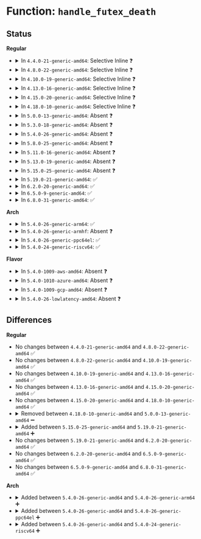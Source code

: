 # Function: <code>handle_futex_death</code>

## Status
<b>Regular</b>
<ul>
<li>
<details>
<summary>In <code>4.4.0-21-generic-amd64</code>: Selective Inline ❓</summary>

```c
int handle_futex_death(u32 * uaddr, struct task_struct * curr, int pi)
```

```json
{
  "name": "handle_futex_death",
  "collision_type": "Unique Global",
  "inline_type": "Selective",
  "funcs": [
    {
      "addr": 18446744071579904240,
      "name": "handle_futex_death",
      "external": true,
      "loc": "kernel/futex.c:2909",
      "file": "kernel/futex.c",
      "inline": "not declared, inlined",
      "caller_inline": [],
      "caller_func": [
        "kernel/futex.c:exit_robust_list",
        "kernel/futex.c:exit_robust_list",
        "kernel/futex.c:exit_robust_list",
        "kernel/futex_compat.c:compat_exit_robust_list",
        "kernel/futex_compat.c:compat_exit_robust_list",
        "kernel/futex_compat.c:compat_exit_robust_list"
      ]
    }
  ],
  "symbols": [
    {
      "addr": 18446744071579904240,
      "name": "handle_futex_death",
      "section": ".text",
      "bind": "STB_GLOBAL",
      "size": 231
    }
  ]
}
```
</details>
</li>
<li>
<details>
<summary>In <code>4.8.0-22-generic-amd64</code>: Selective Inline ❓</summary>

```c
int handle_futex_death(u32 * uaddr, struct task_struct * curr, int pi)
```

```json
{
  "name": "handle_futex_death",
  "collision_type": "Unique Global",
  "inline_type": "Selective",
  "funcs": [
    {
      "addr": 18446744071579934128,
      "name": "handle_futex_death",
      "external": true,
      "loc": "kernel/futex.c:3042",
      "file": "kernel/futex.c",
      "inline": "not declared, inlined",
      "caller_inline": [],
      "caller_func": [
        "kernel/futex.c:exit_robust_list",
        "kernel/futex.c:exit_robust_list",
        "kernel/futex.c:exit_robust_list",
        "kernel/futex_compat.c:compat_exit_robust_list",
        "kernel/futex_compat.c:compat_exit_robust_list",
        "kernel/futex_compat.c:compat_exit_robust_list"
      ]
    }
  ],
  "symbols": [
    {
      "addr": 18446744071579934128,
      "name": "handle_futex_death",
      "section": ".text",
      "bind": "STB_GLOBAL",
      "size": 218
    }
  ]
}
```
</details>
</li>
<li>
<details>
<summary>In <code>4.10.0-19-generic-amd64</code>: Selective Inline ❓</summary>

```c
int handle_futex_death(u32 * uaddr, struct task_struct * curr, int pi)
```

```json
{
  "name": "handle_futex_death",
  "collision_type": "Unique Global",
  "inline_type": "Selective",
  "funcs": [
    {
      "addr": 18446744071579964832,
      "name": "handle_futex_death",
      "external": true,
      "loc": "kernel/futex.c:3055",
      "file": "kernel/futex.c",
      "inline": "not declared, inlined",
      "caller_inline": [],
      "caller_func": [
        "kernel/futex.c:exit_robust_list",
        "kernel/futex.c:exit_robust_list",
        "kernel/futex.c:exit_robust_list",
        "kernel/futex_compat.c:compat_exit_robust_list",
        "kernel/futex_compat.c:compat_exit_robust_list",
        "kernel/futex_compat.c:compat_exit_robust_list"
      ]
    }
  ],
  "symbols": [
    {
      "addr": 18446744071579964832,
      "name": "handle_futex_death",
      "section": ".text",
      "bind": "STB_GLOBAL",
      "size": 218
    }
  ]
}
```
</details>
</li>
<li>
<details>
<summary>In <code>4.13.0-16-generic-amd64</code>: Selective Inline ❓</summary>

```c
int handle_futex_death(u32 * uaddr, struct task_struct * curr, int pi)
```

```json
{
  "name": "handle_futex_death",
  "collision_type": "Unique Global",
  "inline_type": "Selective",
  "funcs": [
    {
      "addr": 18446744071579970544,
      "name": "handle_futex_death",
      "external": true,
      "loc": "kernel/futex.c:3230",
      "file": "kernel/futex.c",
      "inline": "not declared, inlined",
      "caller_inline": [],
      "caller_func": [
        "kernel/futex.c:exit_robust_list",
        "kernel/futex.c:exit_robust_list",
        "kernel/futex.c:exit_robust_list",
        "kernel/futex_compat.c:compat_exit_robust_list",
        "kernel/futex_compat.c:compat_exit_robust_list",
        "kernel/futex_compat.c:compat_exit_robust_list"
      ]
    }
  ],
  "symbols": [
    {
      "addr": 18446744071579970544,
      "name": "handle_futex_death",
      "section": ".text",
      "bind": "STB_GLOBAL",
      "size": 224
    }
  ]
}
```
</details>
</li>
<li>
<details>
<summary>In <code>4.15.0-20-generic-amd64</code>: Selective Inline ❓</summary>

```c
int handle_futex_death(u32 * uaddr, struct task_struct * curr, int pi)
```

```json
{
  "name": "handle_futex_death",
  "collision_type": "Unique Global",
  "inline_type": "Selective",
  "funcs": [
    {
      "addr": 18446744071580017040,
      "name": "handle_futex_death",
      "external": true,
      "loc": "kernel/futex.c:3381",
      "file": "kernel/futex.c",
      "inline": "not declared, inlined",
      "caller_inline": [],
      "caller_func": [
        "kernel/futex.c:exit_robust_list",
        "kernel/futex.c:exit_robust_list",
        "kernel/futex.c:exit_robust_list",
        "kernel/futex_compat.c:compat_exit_robust_list",
        "kernel/futex_compat.c:compat_exit_robust_list",
        "kernel/futex_compat.c:compat_exit_robust_list"
      ]
    }
  ],
  "symbols": [
    {
      "addr": 18446744071580017040,
      "name": "handle_futex_death",
      "section": ".text",
      "bind": "STB_GLOBAL",
      "size": 224
    }
  ]
}
```
</details>
</li>
<li>
<details>
<summary>In <code>4.18.0-10-generic-amd64</code>: Selective Inline ❓</summary>

```c
int handle_futex_death(u32 * uaddr, struct task_struct * curr, int pi)
```

```json
{
  "name": "handle_futex_death",
  "collision_type": "Unique Global",
  "inline_type": "Selective",
  "funcs": [
    {
      "addr": 18446744071580068528,
      "name": "handle_futex_death",
      "external": true,
      "loc": "kernel/futex.c:3363",
      "file": "kernel/futex.c",
      "inline": "not declared, inlined",
      "caller_inline": [],
      "caller_func": [
        "kernel/futex.c:exit_robust_list",
        "kernel/futex.c:exit_robust_list",
        "kernel/futex.c:exit_robust_list",
        "kernel/futex_compat.c:compat_exit_robust_list",
        "kernel/futex_compat.c:compat_exit_robust_list",
        "kernel/futex_compat.c:compat_exit_robust_list"
      ]
    }
  ],
  "symbols": [
    {
      "addr": 18446744071580068528,
      "name": "handle_futex_death",
      "section": ".text",
      "bind": "STB_GLOBAL",
      "size": 224
    }
  ]
}
```
</details>
</li>
<li>
<details>
<summary>In <code>5.0.0-13-generic-amd64</code>: Absent ❓</summary>

```json
{
  "name": "handle_futex_death",
  "collision_type": "Unique Static",
  "inline_type": "Selective",
  "funcs": [
    {
      "addr": 18446744071580121369,
      "name": "handle_futex_death",
      "external": false,
      "loc": "kernel/futex.c:3439",
      "file": "kernel/futex.c",
      "inline": "not declared, inlined",
      "caller_inline": [
        "kernel/futex.c:compat_exit_robust_list",
        "kernel/futex.c:compat_exit_robust_list",
        "kernel/futex.c:exit_robust_list",
        "kernel/futex.c:exit_robust_list"
      ],
      "caller_func": [
        "kernel/futex.c:compat_exit_robust_list",
        "kernel/futex.c:compat_exit_robust_list",
        "kernel/futex.c:exit_robust_list",
        "kernel/futex.c:exit_robust_list"
      ]
    }
  ],
  "symbols": [
    {
      "addr": 18446744071580107408,
      "name": "handle_futex_death.part.21",
      "section": ".text",
      "bind": "STB_LOCAL",
      "size": 224
    }
  ]
}
```
</details>
</li>
<li>
<details>
<summary>In <code>5.3.0-18-generic-amd64</code>: Absent ❓</summary>

```json
{
  "name": "handle_futex_death",
  "collision_type": "Unique Static",
  "inline_type": "Selective",
  "funcs": [
    {
      "addr": 18446744071580166301,
      "name": "handle_futex_death",
      "external": false,
      "loc": "kernel/futex.c:3461",
      "file": "kernel/futex.c",
      "inline": "not declared, inlined",
      "caller_inline": [
        "kernel/futex.c:compat_exit_robust_list",
        "kernel/futex.c:compat_exit_robust_list",
        "kernel/futex.c:exit_robust_list",
        "kernel/futex.c:exit_robust_list"
      ],
      "caller_func": [
        "kernel/futex.c:compat_exit_robust_list",
        "kernel/futex.c:compat_exit_robust_list",
        "kernel/futex.c:exit_robust_list",
        "kernel/futex.c:exit_robust_list"
      ]
    }
  ],
  "symbols": [
    {
      "addr": 18446744071580152304,
      "name": "handle_futex_death.part.0",
      "section": ".text",
      "bind": "STB_LOCAL",
      "size": 285
    }
  ]
}
```
</details>
</li>
<li>
<details>
<summary>In <code>5.4.0-26-generic-amd64</code>: Absent ❓</summary>

```json
{
  "name": "handle_futex_death",
  "collision_type": "Unique Static",
  "inline_type": "Selective",
  "funcs": [
    {
      "addr": 18446744071580204710,
      "name": "handle_futex_death",
      "external": false,
      "loc": "kernel/futex.c:3566",
      "file": "kernel/futex.c",
      "inline": "not declared, inlined",
      "caller_inline": [
        "kernel/futex.c:futex_cleanup",
        "kernel/futex.c:futex_cleanup",
        "kernel/futex.c:futex_cleanup",
        "kernel/futex.c:futex_cleanup"
      ],
      "caller_func": [
        "kernel/futex.c:futex_cleanup",
        "kernel/futex.c:futex_cleanup",
        "kernel/futex.c:futex_cleanup",
        "kernel/futex.c:futex_cleanup"
      ]
    }
  ],
  "symbols": [
    {
      "addr": 18446744071580199840,
      "name": "handle_futex_death.part.0",
      "section": ".text",
      "bind": "STB_LOCAL",
      "size": 301
    }
  ]
}
```
</details>
</li>
<li>
<details>
<summary>In <code>5.8.0-25-generic-amd64</code>: Absent ❓</summary>

```json
{
  "name": "handle_futex_death",
  "collision_type": "Unique Static",
  "inline_type": "Selective",
  "funcs": [
    {
      "addr": 18446744071580269018,
      "name": "handle_futex_death",
      "external": false,
      "loc": "kernel/futex.c:3479",
      "file": "kernel/futex.c",
      "inline": "not declared, inlined",
      "caller_inline": [
        "kernel/futex.c:compat_exit_robust_list",
        "kernel/futex.c:compat_exit_robust_list",
        "kernel/futex.c:exit_robust_list",
        "kernel/futex.c:exit_robust_list"
      ],
      "caller_func": [
        "kernel/futex.c:compat_exit_robust_list",
        "kernel/futex.c:compat_exit_robust_list",
        "kernel/futex.c:exit_robust_list",
        "kernel/futex.c:exit_robust_list"
      ]
    }
  ],
  "symbols": [
    {
      "addr": 18446744071580268480,
      "name": "handle_futex_death.part.0",
      "section": ".text",
      "bind": "STB_LOCAL",
      "size": 367
    }
  ]
}
```
</details>
</li>
<li>
<details>
<summary>In <code>5.11.0-16-generic-amd64</code>: Absent ❓</summary>

```json
{
  "name": "handle_futex_death",
  "collision_type": "Unique Static",
  "inline_type": "Selective",
  "funcs": [
    {
      "addr": 18446744071580255402,
      "name": "handle_futex_death",
      "external": false,
      "loc": "kernel/futex.c:3403",
      "file": "kernel/futex.c",
      "inline": "not declared, inlined",
      "caller_inline": [
        "kernel/futex.c:compat_exit_robust_list",
        "kernel/futex.c:compat_exit_robust_list",
        "kernel/futex.c:exit_robust_list",
        "kernel/futex.c:exit_robust_list"
      ],
      "caller_func": [
        "kernel/futex.c:compat_exit_robust_list",
        "kernel/futex.c:compat_exit_robust_list",
        "kernel/futex.c:exit_robust_list",
        "kernel/futex.c:exit_robust_list"
      ]
    }
  ],
  "symbols": [
    {
      "addr": 18446744071580254640,
      "name": "handle_futex_death.part.0",
      "section": ".text",
      "bind": "STB_LOCAL",
      "size": 283
    }
  ]
}
```
</details>
</li>
<li>
<details>
<summary>In <code>5.13.0-19-generic-amd64</code>: Absent ❓</summary>

```json
{
  "name": "handle_futex_death",
  "collision_type": "Unique Static",
  "inline_type": "Selective",
  "funcs": [
    {
      "addr": 18446744071580260138,
      "name": "handle_futex_death",
      "external": false,
      "loc": "kernel/futex.c:3400",
      "file": "kernel/futex.c",
      "inline": "not declared, inlined",
      "caller_inline": [
        "kernel/futex.c:compat_exit_robust_list",
        "kernel/futex.c:compat_exit_robust_list",
        "kernel/futex.c:exit_robust_list",
        "kernel/futex.c:exit_robust_list"
      ],
      "caller_func": [
        "kernel/futex.c:compat_exit_robust_list",
        "kernel/futex.c:compat_exit_robust_list",
        "kernel/futex.c:exit_robust_list",
        "kernel/futex.c:exit_robust_list"
      ]
    }
  ],
  "symbols": [
    {
      "addr": 18446744071580259376,
      "name": "handle_futex_death.part.0",
      "section": ".text",
      "bind": "STB_LOCAL",
      "size": 283
    }
  ]
}
```
</details>
</li>
<li>
<details>
<summary>In <code>5.15.0-25-generic-amd64</code>: Absent ❓</summary>

```json
{
  "name": "handle_futex_death",
  "collision_type": "Unique Static",
  "inline_type": "Selective",
  "funcs": [
    {
      "addr": 18446744071580410874,
      "name": "handle_futex_death",
      "external": false,
      "loc": "kernel/futex.c:3631",
      "file": "kernel/futex.c",
      "inline": "not declared, inlined",
      "caller_inline": [
        "kernel/futex.c:compat_exit_robust_list",
        "kernel/futex.c:compat_exit_robust_list",
        "kernel/futex.c:exit_robust_list",
        "kernel/futex.c:exit_robust_list"
      ],
      "caller_func": [
        "kernel/futex.c:compat_exit_robust_list",
        "kernel/futex.c:compat_exit_robust_list",
        "kernel/futex.c:exit_robust_list",
        "kernel/futex.c:exit_robust_list"
      ]
    }
  ],
  "symbols": [
    {
      "addr": 18446744071580410416,
      "name": "handle_futex_death.part.0",
      "section": ".text",
      "bind": "STB_LOCAL",
      "size": 283
    }
  ]
}
```
</details>
</li>
<li>
<details>
<summary>In <code>5.19.0-21-generic-amd64</code>: ✅</summary>

```c
int handle_futex_death(u32 * uaddr, struct task_struct * curr, bool pi, bool pending_op)
```

```json
{
  "name": "handle_futex_death",
  "collision_type": "Unique Static",
  "inline_type": "No",
  "funcs": [
    {
      "addr": 18446744071580626240,
      "name": "handle_futex_death",
      "external": false,
      "loc": "kernel/futex/core.c:637",
      "file": "kernel/futex/core.c",
      "inline": "seen, unknown",
      "caller_inline": [],
      "caller_func": [
        "kernel/futex/core.c:futex_cleanup",
        "kernel/futex/core.c:futex_cleanup",
        "kernel/futex/core.c:futex_cleanup",
        "kernel/futex/core.c:futex_cleanup",
        "kernel/futex/core.c:futex_cleanup",
        "kernel/futex/core.c:futex_cleanup"
      ]
    }
  ],
  "symbols": [
    {
      "addr": 18446744071580626240,
      "name": "handle_futex_death",
      "section": ".text",
      "bind": "STB_LOCAL",
      "size": 313
    }
  ]
}
```
</details>
</li>
<li>
<details>
<summary>In <code>6.2.0-20-generic-amd64</code>: ✅</summary>

```c
int handle_futex_death(u32 * uaddr, struct task_struct * curr, bool pi, bool pending_op)
```

```json
{
  "name": "handle_futex_death",
  "collision_type": "Unique Static",
  "inline_type": "No",
  "funcs": [
    {
      "addr": 18446744071580892192,
      "name": "handle_futex_death",
      "external": false,
      "loc": "kernel/futex/core.c:637",
      "file": "kernel/futex/core.c",
      "inline": "seen, unknown",
      "caller_inline": [],
      "caller_func": [
        "kernel/futex/core.c:futex_cleanup",
        "kernel/futex/core.c:futex_cleanup",
        "kernel/futex/core.c:futex_cleanup",
        "kernel/futex/core.c:futex_cleanup",
        "kernel/futex/core.c:futex_cleanup",
        "kernel/futex/core.c:futex_cleanup"
      ]
    }
  ],
  "symbols": [
    {
      "addr": 18446744071580892192,
      "name": "handle_futex_death",
      "section": ".text",
      "bind": "STB_LOCAL",
      "size": 318
    }
  ]
}
```
</details>
</li>
<li>
<details>
<summary>In <code>6.5.0-9-generic-amd64</code>: ✅</summary>

```c
int handle_futex_death(u32 * uaddr, struct task_struct * curr, bool pi, bool pending_op)
```

```json
{
  "name": "handle_futex_death",
  "collision_type": "Unique Static",
  "inline_type": "No",
  "funcs": [
    {
      "addr": 18446744071580976048,
      "name": "handle_futex_death",
      "external": false,
      "loc": "kernel/futex/core.c:637",
      "file": "kernel/futex/core.c",
      "inline": "seen, unknown",
      "caller_inline": [],
      "caller_func": [
        "kernel/futex/core.c:futex_cleanup",
        "kernel/futex/core.c:futex_cleanup",
        "kernel/futex/core.c:futex_cleanup",
        "kernel/futex/core.c:futex_cleanup",
        "kernel/futex/core.c:futex_cleanup",
        "kernel/futex/core.c:futex_cleanup"
      ]
    }
  ],
  "symbols": [
    {
      "addr": 18446744071580976048,
      "name": "handle_futex_death",
      "section": ".text",
      "bind": "STB_LOCAL",
      "size": 318
    }
  ]
}
```
</details>
</li>
<li>
<details>
<summary>In <code>6.8.0-31-generic-amd64</code>: ✅</summary>

```c
int handle_futex_death(u32 * uaddr, struct task_struct * curr, bool pi, bool pending_op)
```

```json
{
  "name": "handle_futex_death",
  "collision_type": "Unique Static",
  "inline_type": "No",
  "funcs": [
    {
      "addr": 18446744071581069888,
      "name": "handle_futex_death",
      "external": false,
      "loc": "kernel/futex/core.c:659",
      "file": "kernel/futex/core.c",
      "inline": "seen, unknown",
      "caller_inline": [],
      "caller_func": [
        "kernel/futex/core.c:futex_cleanup",
        "kernel/futex/core.c:futex_cleanup",
        "kernel/futex/core.c:futex_cleanup",
        "kernel/futex/core.c:futex_cleanup",
        "kernel/futex/core.c:futex_cleanup",
        "kernel/futex/core.c:futex_cleanup"
      ]
    }
  ],
  "symbols": [
    {
      "addr": 18446744071581069888,
      "name": "handle_futex_death",
      "section": ".text",
      "bind": "STB_LOCAL",
      "size": 318
    }
  ]
}
```
</details>
</li>
</ul>
<b>Arch</b>
<ul>
<li>
<details>
<summary>In <code>5.4.0-26-generic-arm64</code>: ✅</summary>

```c
int handle_futex_death(u32 * uaddr, struct task_struct * curr, bool pi, bool pending_op)
```

```json
{
  "name": "handle_futex_death",
  "collision_type": "Unique Static",
  "inline_type": "No",
  "funcs": [
    {
      "addr": 18446603336491433904,
      "name": "handle_futex_death",
      "external": false,
      "loc": "kernel/futex.c:3566",
      "file": "kernel/futex.c",
      "inline": "seen, unknown",
      "caller_inline": [],
      "caller_func": [
        "kernel/futex.c:futex_cleanup",
        "kernel/futex.c:futex_cleanup",
        "kernel/futex.c:futex_cleanup",
        "kernel/futex.c:futex_cleanup"
      ]
    }
  ],
  "symbols": [
    {
      "addr": 18446603336491433904,
      "name": "handle_futex_death",
      "section": ".text",
      "bind": "STB_LOCAL",
      "size": 592
    }
  ]
}
```
</details>
</li>
<li>
<details>
<summary>In <code>5.4.0-26-generic-armhf</code>: Absent ❓</summary>

```json
{
  "name": "handle_futex_death",
  "collision_type": "Unique Static",
  "inline_type": "Selective",
  "funcs": [
    {
      "addr": 3225432364,
      "name": "handle_futex_death",
      "external": false,
      "loc": "kernel/futex.c:3566",
      "file": "kernel/futex.c",
      "inline": "not declared, inlined",
      "caller_inline": [
        "kernel/futex.c:futex_cleanup",
        "kernel/futex.c:futex_cleanup"
      ],
      "caller_func": [
        "kernel/futex.c:futex_cleanup",
        "kernel/futex.c:futex_cleanup"
      ]
    }
  ],
  "symbols": [
    {
      "addr": 3225427248,
      "name": "handle_futex_death.part.0",
      "section": ".text",
      "bind": "STB_LOCAL",
      "size": 408
    }
  ]
}
```
</details>
</li>
<li>
<details>
<summary>In <code>5.4.0-26-generic-ppc64el</code>: ✅</summary>

```c
int handle_futex_death(u32 * uaddr, struct task_struct * curr, bool pi, bool pending_op)
```

```json
{
  "name": "handle_futex_death",
  "collision_type": "Unique Static",
  "inline_type": "No",
  "funcs": [
    {
      "addr": 13835058055284381280,
      "name": "handle_futex_death",
      "external": false,
      "loc": "kernel/futex.c:3566",
      "file": "kernel/futex.c",
      "inline": "seen, unknown",
      "caller_inline": [],
      "caller_func": [
        "kernel/futex.c:futex_cleanup",
        "kernel/futex.c:futex_cleanup",
        "kernel/futex.c:futex_cleanup",
        "kernel/futex.c:futex_cleanup",
        "kernel/futex.c:futex_cleanup",
        "kernel/futex.c:futex_cleanup"
      ]
    }
  ],
  "symbols": [
    {
      "addr": 13835058055284381280,
      "name": "handle_futex_death",
      "section": ".text",
      "bind": "STB_LOCAL",
      "size": 708
    }
  ]
}
```
</details>
</li>
<li>
<details>
<summary>In <code>5.4.0-24-generic-riscv64</code>: ✅</summary>

```c
int handle_futex_death(u32 * uaddr, struct task_struct * curr, bool pi, bool pending_op)
```

```json
{
  "name": "handle_futex_death",
  "collision_type": "Unique Static",
  "inline_type": "No",
  "funcs": [
    {
      "addr": 18446743936271895932,
      "name": "handle_futex_death",
      "external": false,
      "loc": "kernel/futex.c:3566",
      "file": "kernel/futex.c",
      "inline": "seen, unknown",
      "caller_inline": [],
      "caller_func": [
        "kernel/futex.c:futex_cleanup",
        "kernel/futex.c:futex_cleanup",
        "kernel/futex.c:futex_cleanup"
      ]
    }
  ],
  "symbols": [
    {
      "addr": 18446743936271895932,
      "name": "handle_futex_death",
      "section": ".text",
      "bind": "STB_LOCAL",
      "size": 298
    }
  ]
}
```
</details>
</li>
</ul>
<b>Flavor</b>
<ul>
<li>
<details>
<summary>In <code>5.4.0-1009-aws-amd64</code>: Absent ❓</summary>

```json
{
  "name": "handle_futex_death",
  "collision_type": "Unique Static",
  "inline_type": "Selective",
  "funcs": [
    {
      "addr": 18446744071580173510,
      "name": "handle_futex_death",
      "external": false,
      "loc": "kernel/futex.c:3566",
      "file": "kernel/futex.c",
      "inline": "not declared, inlined",
      "caller_inline": [
        "kernel/futex.c:futex_cleanup",
        "kernel/futex.c:futex_cleanup",
        "kernel/futex.c:futex_cleanup",
        "kernel/futex.c:futex_cleanup"
      ],
      "caller_func": [
        "kernel/futex.c:futex_cleanup",
        "kernel/futex.c:futex_cleanup",
        "kernel/futex.c:futex_cleanup",
        "kernel/futex.c:futex_cleanup"
      ]
    }
  ],
  "symbols": [
    {
      "addr": 18446744071580168640,
      "name": "handle_futex_death.part.0",
      "section": ".text",
      "bind": "STB_LOCAL",
      "size": 301
    }
  ]
}
```
</details>
</li>
<li>
<details>
<summary>In <code>5.4.0-1010-azure-amd64</code>: Absent ❓</summary>

```json
{
  "name": "handle_futex_death",
  "collision_type": "Unique Static",
  "inline_type": "Selective",
  "funcs": [
    {
      "addr": 18446744071580118262,
      "name": "handle_futex_death",
      "external": false,
      "loc": "kernel/futex.c:3566",
      "file": "kernel/futex.c",
      "inline": "not declared, inlined",
      "caller_inline": [
        "kernel/futex.c:futex_cleanup",
        "kernel/futex.c:futex_cleanup",
        "kernel/futex.c:futex_cleanup",
        "kernel/futex.c:futex_cleanup"
      ],
      "caller_func": [
        "kernel/futex.c:futex_cleanup",
        "kernel/futex.c:futex_cleanup",
        "kernel/futex.c:futex_cleanup",
        "kernel/futex.c:futex_cleanup"
      ]
    }
  ],
  "symbols": [
    {
      "addr": 18446744071580116256,
      "name": "handle_futex_death.part.0",
      "section": ".text",
      "bind": "STB_LOCAL",
      "size": 301
    }
  ]
}
```
</details>
</li>
<li>
<details>
<summary>In <code>5.4.0-1009-gcp-amd64</code>: Absent ❓</summary>

```json
{
  "name": "handle_futex_death",
  "collision_type": "Unique Static",
  "inline_type": "Selective",
  "funcs": [
    {
      "addr": 18446744071580164982,
      "name": "handle_futex_death",
      "external": false,
      "loc": "kernel/futex.c:3566",
      "file": "kernel/futex.c",
      "inline": "not declared, inlined",
      "caller_inline": [
        "kernel/futex.c:futex_cleanup",
        "kernel/futex.c:futex_cleanup",
        "kernel/futex.c:futex_cleanup",
        "kernel/futex.c:futex_cleanup"
      ],
      "caller_func": [
        "kernel/futex.c:futex_cleanup",
        "kernel/futex.c:futex_cleanup",
        "kernel/futex.c:futex_cleanup",
        "kernel/futex.c:futex_cleanup"
      ]
    }
  ],
  "symbols": [
    {
      "addr": 18446744071580160112,
      "name": "handle_futex_death.part.0",
      "section": ".text",
      "bind": "STB_LOCAL",
      "size": 301
    }
  ]
}
```
</details>
</li>
<li>
<details>
<summary>In <code>5.4.0-26-lowlatency-amd64</code>: Absent ❓</summary>

```json
{
  "name": "handle_futex_death",
  "collision_type": "Unique Static",
  "inline_type": "Selective",
  "funcs": [
    {
      "addr": 18446744071580214255,
      "name": "handle_futex_death",
      "external": false,
      "loc": "kernel/futex.c:3566",
      "file": "kernel/futex.c",
      "inline": "not declared, inlined",
      "caller_inline": [
        "kernel/futex.c:futex_cleanup",
        "kernel/futex.c:futex_cleanup",
        "kernel/futex.c:futex_cleanup",
        "kernel/futex.c:futex_cleanup"
      ],
      "caller_func": [
        "kernel/futex.c:futex_cleanup",
        "kernel/futex.c:futex_cleanup",
        "kernel/futex.c:futex_cleanup",
        "kernel/futex.c:futex_cleanup"
      ]
    }
  ],
  "symbols": [
    {
      "addr": 18446744071580213680,
      "name": "handle_futex_death.part.0",
      "section": ".text",
      "bind": "STB_LOCAL",
      "size": 292
    }
  ]
}
```
</details>
</li>
</ul>

## Differences
<b>Regular</b>
<ul>
<li>
No changes between <code>4.4.0-21-generic-amd64</code> and <code>4.8.0-22-generic-amd64</code> ✅
</li>
<li>
No changes between <code>4.8.0-22-generic-amd64</code> and <code>4.10.0-19-generic-amd64</code> ✅
</li>
<li>
No changes between <code>4.10.0-19-generic-amd64</code> and <code>4.13.0-16-generic-amd64</code> ✅
</li>
<li>
No changes between <code>4.13.0-16-generic-amd64</code> and <code>4.15.0-20-generic-amd64</code> ✅
</li>
<li>
No changes between <code>4.15.0-20-generic-amd64</code> and <code>4.18.0-10-generic-amd64</code> ✅
</li>
<li>
<details>
<summary>Removed between <code>4.18.0-10-generic-amd64</code> and <code>5.0.0-13-generic-amd64</code> ➖</summary>

```c
int handle_futex_death(u32 * uaddr, struct task_struct * curr, int pi)
```
</details>
</li>
<li>
<details>
<summary>Added between <code>5.15.0-25-generic-amd64</code> and <code>5.19.0-21-generic-amd64</code> ➕</summary>

```c
int handle_futex_death(u32 * uaddr, struct task_struct * curr, bool pi, bool pending_op)
```
</details>
</li>
<li>
No changes between <code>5.19.0-21-generic-amd64</code> and <code>6.2.0-20-generic-amd64</code> ✅
</li>
<li>
No changes between <code>6.2.0-20-generic-amd64</code> and <code>6.5.0-9-generic-amd64</code> ✅
</li>
<li>
No changes between <code>6.5.0-9-generic-amd64</code> and <code>6.8.0-31-generic-amd64</code> ✅
</li>
</ul>
<b>Arch</b>
<ul>
<li>
<details>
<summary>Added between <code>5.4.0-26-generic-amd64</code> and <code>5.4.0-26-generic-arm64</code> ➕</summary>

```c
int handle_futex_death(u32 * uaddr, struct task_struct * curr, bool pi, bool pending_op)
```
</details>
</li>
<li>
<details>
<summary>Added between <code>5.4.0-26-generic-amd64</code> and <code>5.4.0-26-generic-ppc64el</code> ➕</summary>

```c
int handle_futex_death(u32 * uaddr, struct task_struct * curr, bool pi, bool pending_op)
```
</details>
</li>
<li>
<details>
<summary>Added between <code>5.4.0-26-generic-amd64</code> and <code>5.4.0-24-generic-riscv64</code> ➕</summary>

```c
int handle_futex_death(u32 * uaddr, struct task_struct * curr, bool pi, bool pending_op)
```
</details>
</li>
</ul>
